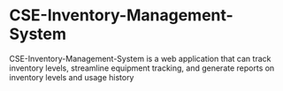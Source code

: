 # CSE-Inventory-Management-System
CSE-Inventory-Management-System is a web application that can track inventory levels, streamline equipment tracking, and generate reports on inventory levels and usage history
